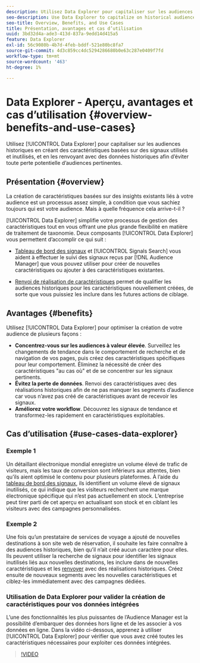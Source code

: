 ```yaml
---
description: Utilisez Data Explorer pour capitaliser sur les audiences historiques en créant des caractéristiques basées sur des signaux utilisés et inutilisés et en les remplissant de données historiques afin d’éviter toute perte potentielle d’audiences pertinentes.
seo-description: Use Data Explorer to capitalize on historical audiences by building traits based on used and unused signals, and backfilling them with historical data to avoid potential loss of relevant audiences.
seo-title: Overview, Benefits, and Use Cases
title: Présentation, avantages et cas d’utilisation
uuid: 3bd32d4a-ade3-413d-837a-9edd14d415a5
feature: Data Explorer
exl-id: 56c9080b-4b7d-4feb-bddf-521e80bc8fa7
source-git-commit: 4d3c859cc4dc5294286680b0e63c287e0409f7fd
workflow-type: tm+mt
source-wordcount: '463'
ht-degree: 1%

---
```


# Data Explorer - Aperçu, avantages et cas d’utilisation {#overview-benefits-and-use-cases}

Utilisez [!UICONTROL Data Explorer] pour capitaliser sur les audiences historiques en créant des caractéristiques basées sur des signaux utilisés et inutilisés, et en les renvoyant avec des données historiques afin d’éviter toute perte potentielle d’audiences pertinentes.

## Présentation {#overview}

La création de caractéristiques basées sur des insights existants liés à votre audience est un processus assez simple, à condition que vous sachiez toujours qui est votre audience. Mais à quelle fréquence cela arrive-t-il ?

[!UICONTROL Data Explorer] simplifie votre processus de gestion des caractéristiques tout en vous offrant une plus grande flexibilité en matière de traitement de taxonomie. Deux composants [!UICONTROL Data Explorer] vous permettent d’accomplir ce qui suit :

* [Tableau de bord des signaux](../../features/data-explorer/data-explorer-signals-dashboard.md) et [!UICONTROL Signals Search] vous aident à effectuer le suivi des signaux reçus par [!DNL Audience Manager] que vous pouvez utiliser pour créer de nouvelles caractéristiques ou ajouter à des caractéristiques existantes.

* [Renvoi de réalisation de caractéristiques](../../features/data-explorer/data-explorer-trait-backfill.md) permet de qualifier les audiences historiques pour les caractéristiques nouvellement créées, de sorte que vous puissiez les inclure dans les futures actions de ciblage.

## Avantages {#benefits}

Utilisez [!UICONTROL Data Explorer] pour optimiser la création de votre audience de plusieurs façons :

* **Concentrez-vous sur les audiences à valeur élevée**. Surveillez les changements de tendance dans le comportement de recherche et de navigation de vos pages, puis créez des caractéristiques spécifiques pour leur comportement. Éliminez la nécessité de créer des caractéristiques &quot;au cas où&quot; et de se concentrer sur les signaux pertinents.
* **Évitez la perte de données**. Renvoi des caractéristiques avec des réalisations historiques afin de ne pas manquer les segments d’audience car vous n’avez pas créé de caractéristiques avant de recevoir les signaux.
* **Améliorez votre workflow**. Découvrez les signaux de tendance et transformez-les rapidement en caractéristiques exploitables.

## Cas d’utilisation {#use-cases-data-explorer}

### Exemple 1

Un détaillant électronique mondial enregistre un volume élevé de trafic de visiteurs, mais les taux de conversion sont inférieurs aux attentes, bien qu’ils aient optimisé le contenu pour plusieurs plateformes. À l’aide du [tableau de bord des signaux](../../features/data-explorer/data-explorer-signals-dashboard.md), ils identifient un volume élevé de signaux inutilisés, ce qui indique que les visiteurs recherchent une marque électronique spécifique qui n’est pas actuellement en stock. L’entreprise peut tirer parti de cet aperçu en actualisant son stock et en ciblant les visiteurs avec des campagnes personnalisées.

### Exemple 2

Une fois qu’un prestataire de services de voyage a ajouté de nouvelles destinations à son site web de réservation, il souhaite les faire connaître à des audiences historiques, bien qu’il n’ait créé aucun caractère pour elles. Ils peuvent utiliser la recherche de signaux pour identifier les signaux inutilisés liés aux nouvelles destinations, les inclure dans de nouvelles caractéristiques et les [renvoyer](../../features/data-explorer/data-explorer-trait-backfill.md) avec des réalisations historiques. Créez ensuite de nouveaux segments avec les nouvelles caractéristiques et ciblez-les immédiatement avec des campagnes dédiées.

### Utilisation de Data Explorer pour valider la création de caractéristiques pour vos données intégrées

L’une des fonctionnalités les plus puissantes de l’Audience Manager est la possibilité d’embarquer des données hors ligne et de les associer à vos données en ligne. Dans la vidéo ci-dessous, apprenez à utiliser [!UICONTROL Data Explorer] pour vérifier que vous avez créé toutes les caractéristiques nécessaires pour exploiter ces données intégrées.

>[!VIDEO](https://video.tv.adobe.com/v/25149/)

